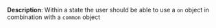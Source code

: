 __Description__: Within a state the user should be able to use a `on` object in combination with a `common` object
